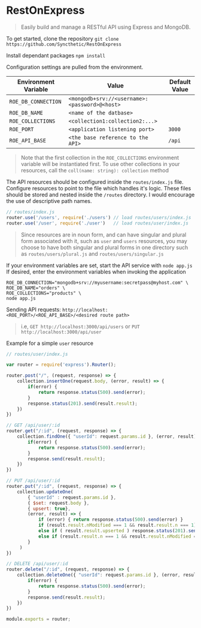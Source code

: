 # RestOnExpress
> Easily build and manage a RESTful API using Express and MongoDB.

To get started, clone the repository
`git clone https://github.com/Syncthetic/RestOnExpress`

Install dependant packages `npm install`

Configuration settings are pulled from the environment.

| Environment Variable | Value                                         | Default Value |
|-                     | -                                             | -             |
| `ROE_DB_CONNECTION`  | `<mongodb+srv://<username>:<password>@<host>` |               |
| `ROE_DB_NAME`        | `<name of the datbase>`                       |               |
| `ROE_COLLECTIONS`    | `<collection1:collection2:...>`               |               |
| `ROE_PORT`           | `<application listening port>`                | `3000`        |
| `ROE_API_BASE`       | `<the base reference to the API>`             | `/api`        |
> Note that the first collection in the `ROE_COLLECTIONS` environment variable will be instantiated first. To use other collections in your resources, call the `coll(name: string): collection` method

The API resources should be configured inside the `routes/index.js` file.
Configure resources to point to the file which handles it's logic.
These files should be stored and nested inside the `/routes` directory. I would encourage the use of descriptive path names.
```javascript
// routes/index.js
router.use('/users', require('./users') // load routes/users/index.js
router.use('/user', require('./user')   // load routes/user/index.js
```
> Since resources are in noun form, and can have singular and plural form associated with it, such as `user` and `users` resources, you may choose to have both singular and plural forms in one directory such as `routes/users/plural.js` and `routes/users/singular.js`

If your environment variables are set, start the API service with `node app.js`
If desired, enter the environment variables when invoking the application
```
ROE_DB_CONNECTION="mongodb+srv://myusername:secretpass@myhost.com" \
ROE_DB_NAME="orders" \
ROE_COLLECTIONS="products" \
node app.js
```

Sending API requests: `http://localhost:<ROE_PORT>/<ROE_API_BASE>/<desired route path>`
> i.e,
>`GET http://localhost:3000/api/users` or 
>`PUT http://localhost:3000/api/user`

Example for a simple `user` resource

```javascript
// routes/user/index.js

var router = require('express').Router();

router.post("/", (request, response) => {
    collection.insertOne(request.body, (error, result) => {
        if(error) {
            return response.status(500).send(error);
        }
        response.status(201).send(result.result);
    })
})

// GET /api/user/:id
router.get("/:id", (request, response) => {
    collection.findOne({ "userId": request.params.id }, (error, result) => {
        if(error) {
            return response.status(500).send(error);
        }
        response.send(result.result);
    })
})

// PUT /api/user/:id
router.put("/:id", (request, response) => {
    collection.updateOne(
        { "userId" : request.params.id },
        { $set: request.body },
        { upsert: true},
        (error, result) => {
            if (error) { return response.status(500).send(error) }
            if (result.result.nModified === 1 && result.result.n === 1) response.status(200).send(result.result)
            else if ( result.result.upserted ) response.status(201).send(result.result)
            else if (result.result.n === 1 && result.result.nModified === 0 ) response.status(304).send(result.result)
        }
     )
})

// DELETE /api/user/:id
router.delete("/:id", (request, response) => {
    collection.deleteOne({ "userId": request.params.id }, (error, result) => {
        if(error) {
            return response.status(500).send(error);
        }
        response.send(result.result);
    })
})

module.exports = router; 
```